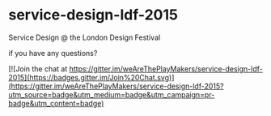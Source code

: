 # service-design-ldf-2015

Service Design @ the London Design Festival

if you have any questions?

[![Join the chat at https://gitter.im/weAreThePlayMakers/service-design-ldf-2015](https://badges.gitter.im/Join%20Chat.svg)](https://gitter.im/weAreThePlayMakers/service-design-ldf-2015?utm_source=badge&utm_medium=badge&utm_campaign=pr-badge&utm_content=badge)
